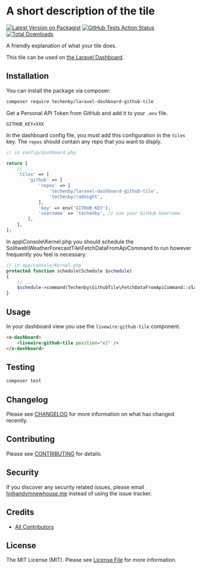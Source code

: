 # A short description of the tile

[![Latest Version on Packagist](https://img.shields.io/packagist/v/techenby/laravel-dashboard-github-tile.svg?style=flat-square)](https://packagist.org/packages/techenby/laravel-dashboard-github-tile)
[![GitHub Tests Action Status](https://img.shields.io/github/workflow/status/techenby/laravel-dashboard-github-tile/run-tests?label=tests)](https://github.com/techenby/laravel-dashboard-github-tile/actions?query=workflow%3Arun-tests+branch%3Amaster)
[![Total Downloads](https://img.shields.io/packagist/dt/techenby/laravel-dashboard-github-tile.svg?style=flat-square)](https://packagist.org/packages/techenby/laravel-dashboard-github-tile)

A friendly explanation of what your tile does.

This tile can be used on [the Laravel Dashboard](https://docs.spatie.be/laravel-dashboard).

## Installation

You can install the package via composer:

```bash
composer require techenby/laravel-dashboard-github-tile
```

Get a Personal API Token from GitHub and add it to your `.env` file.

```
GITHUB_KEY=XXX
```

In the dashboard config file, you must add this configuration in the `tiles` key. The `repos` should contain any repo that you want to disply.

```php
// in config/dashboard.php

return [
    // ...
    'tiles' => [
        'github' => [
            'repos' => [
                'techenby/laravel-dashboard-github-tile',
                'techenby/radnight',
            ],
            'key' => env('GITHUB_KEY'),
            'username' => 'techenby', // use your GitHub Username
        ],
    ],
];
```

In app\Console\Kernel.php you should schedule the Solitweb\WeatherForecastTile\FetchDataFromApiCommand to run however frequently you feel is necessary.

```php
// in app/console/Kernel.php
protected function schedule(Schedule $schedule)
{
    // ...
    $schedule->command(Techenby\GithubTile\FetchDataFromApiCommand::class)->daily();
}
```

## Usage

In your dashboard view you use the `livewire:github-tile` component.

```html
<x-dashboard>
    <livewire:github-tile position="e1" />
</x-dashboard>
```

## Testing

``` bash
composer test
```

## Changelog

Please see [CHANGELOG](CHANGELOG.md) for more information on what has changed recently.

## Contributing

Please see [CONTRIBUTING](https://github.com/spatie/.github/blob/main/CONTRIBUTING.md) for details.

## Security

If you discover any security related issues, please email hi@andymnewhouse.me instead of using the issue tracker.

## Credits

- [All Contributors](../../contributors)

## License

The MIT License (MIT). Please see [License File](LICENSE.md) for more information.
